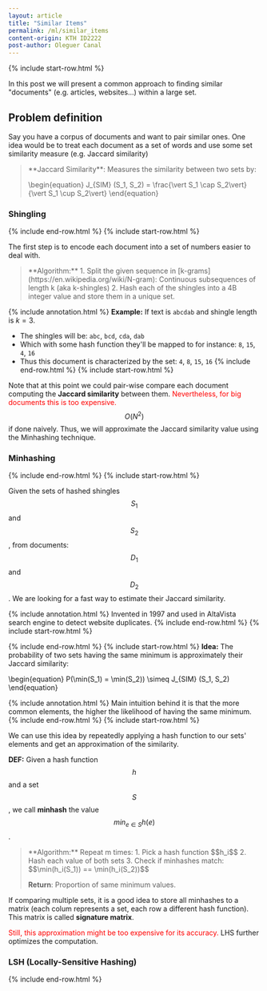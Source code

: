 ```yaml
---
layout: article
title: "Similar Items"
permalink: /ml/similar_items
content-origin: KTH ID2222
post-author: Oleguer Canal
---
```

<!--
Disclaimer and authorship:
This article is provided for free only for your personal informational and entertainment purposes. No commercial use of it is allowed.

Please note there might be mistakes. We would be grateful to receive (constructive) criticism if you spot any. You can reach us at: ai.campus.ai@gmail.com or directly open an issue on our github repo: https://github.com/CampusAI/CampusAI.github.io

If considering to use the text please cite the original author/s of the lecture/paper.
Furthermore, please acknowledge our work by adding a link to our website: https://campusai.github.io/ and citing our names: Oleguer Canal and Federico Taschin.
-->
{% include start-row.html %}

In this post we will present a common approach to finding similar "documents" (e.g. articles, websites...) within a large set.
<!-- This can be used to detect related documents, or plagiarism.
If the "documents" are websites it can also be used as a way to detect mirrors (e.g. search engines do not want to show the same site twice). -->

## Problem definition

Say you have a corpus of documents and want to pair similar ones.
One idea would be to treat each document as a set of words and use some set similarity measure (e.g. Jaccard similarity) 

<blockquote markdown="1">
**Jaccard Similarity**: Measures the similarity between two sets by:

\begin{equation}
J_{SIM} (S_1, S_2) = \frac{\vert S_1 \cap S_2\vert}{\vert S_1 \cup S_2\vert}
\end{equation}
</blockquote>

<!-- **Problem**:
<span style="color:red">Word order not taken into account.</span>

Instead, a proposed approach is to follow these steps: -->
<!-- Shingling-> Minhashing -> LSH -->

### Shingling

{% include end-row.html %}
{% include start-row.html %}


The first step is to encode each document into a set of numbers easier to deal with.

<blockquote markdown="1">
**Algorithm:**
1. Split the given sequence in [k-grams](https://en.wikipedia.org/wiki/N-gram): Continuous subsequences of length k (aka k-shingles)
2. Hash each of the shingles into a 4B integer value and store them in a unique set.
</blockquote>

{% include annotation.html %}
**Example:** If text is `abcdab` and shingle length is $k=3$.
- The shingles will be: `abc`, `bcd`, `cda`, `dab`
- Which with some hash function they'll be mapped to for instance: `8`, `15`, `4`, `16`
- Thus this document is characterized by the set: `4`, `8`, `15`, `16`
{% include end-row.html %}
{% include start-row.html %}

Note that at this point we could pair-wise compare each document computing the **Jaccard similarity** between them.
<span style="color:red">Nevertheless, for big documents this is too expensive.</span>
$$O(N^2)$$ if done naively.
Thus, we will approximate the Jaccard similarity value using the Minhashing technique.

### Minhashing

{% include end-row.html %}
{% include start-row.html %}

Given the sets of hashed shingles $$S_1$$ and $$S_2$$, from documents: $$D_1$$ and $$D_2$$.
We are looking for a fast way to estimate their Jaccard similarity.

{% include annotation.html %}
Invented in 1997 and used in AltaVista search engine to detect website duplicates.
{% include end-row.html %}
{% include start-row.html %}

{% include end-row.html %}
{% include start-row.html %}
**Idea:** The probability of two sets having the same minimum is approximately their Jaccard similarity:

\begin{equation}
P(\min(S_1) = \min(S_2)) \simeq J_{SIM} (S_1, S_2)
\end{equation}

{% include annotation.html %}
Main intuition behind it is that the more common elements, the higher the likelihood of having the same minimum.
{% include end-row.html %}
{% include start-row.html %}

We can use this idea by repeatedly applying a hash function to our sets' elements and get an approximation of the similarity.

**DEF:** Given a hash function $$h$$ and a set $$S$$, we call **minhash** the value $$min_{e \in S} h(e)$$.

<blockquote markdown="1">
**Algorithm:**
Repeat m times:
1. Pick a hash function $$h_i$$
2. Hash each value of both sets
3. Check if minhashes match: $$\min(h_i(S_1)) == \min(h_i(S_2))$$

**Return**: Proportion of same minimum values.
</blockquote>

If comparing multiple sets, it is a good idea to store all minhashes to a matrix (each colum represents a set, each row a different hash function). This matrix is called **signature matrix**.

<span style="color:red">Still, this approximation might be too expensive for its accuracy.</span>
LHS further optimizes the computation.

### LSH (Locally-Sensitive Hashing)



{% include end-row.html %}
